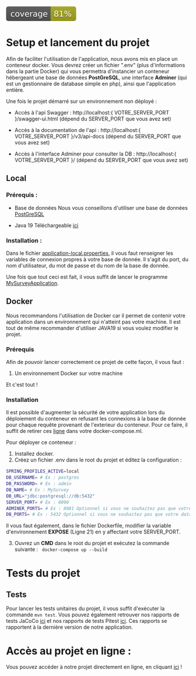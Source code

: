 [![Test Coverage](https://github.com/HiroKX/SondageSpringBoot/blob/gh-pages/jacoco/jacoco.svg)](https://hirokx.github.io/SondageSpringBoot/jacoco)

# Setup et lancement du projet
Afin de faciliter l'utilisation de l'application, nous avons mis en place un conteneur docker.
Vous devrez créer un fichier ".env" (plus d'informations dans la partie Docker) qui vous permettra d'instancier un conteneur hébergeant une base de données **PostGreSQL**, une interface **Adminer** (qui est un gestionnaire de database simple en php), ainsi que l'application entière.

Une fois le projet démarré sur un environnement non déployé  : 

* Accès à l'api Swagger : http://localhost:{ VOTRE_SERVER_PORT }/swagger-ui.html (dépend du SERVER_PORT que vous avez set)

* Accès à la documentation de l'api : http://localhost:{ VOTRE_SERVER_PORT }/v3/api-docs (dépend du SERVER_PORT que vous avez set)
  
* Accès à l'interface Adminer pour consulter la DB : http://localhost:{ VOTRE_SERVER_PORT }/ (dépend du SERVER_PORT que vous avez set)

## Local
### Prérequis :
* Base de données
Nous vous conseillons d'utiliser une base de données [PostGreSQL](https://www.postgresql.org/)

* Java 19
Téléchargeable [ici](https://www.oracle.com/java/technologies/javase/jdk19-archive-downloads.html)

### Installation : 
Dans le fichier [application-local.properties](https://github.com/HiroKX/SondageSpringBoot/blob/56-fix-du-readme/src/test/resources/application.properties), il vous faut renseigner les variables de connexion propres à votre base de donnée.
Il s'agit du port, du nom d'utilisateur, du mot de passe et du nom de la base de donnée.

Une fois que tout ceci est fait, il vous suffit de lancer le programme [MySurveyApplication](https://github.com/HiroKX/SondageSpringBoot/blob/56-fix-du-readme/src/main/java/fr/univ/lorraine/ufr/mim/m2/gi/mysurvey/MySurveyApplication.java).

## Docker
Nous recommandons l'utilisation de Docker car il permet de contenir votre application dans un environnement qui n'atteint pas votre machine.
Il est tout de même recommander d'utiliser JAVA19 si vous voulez modifier le projet.

### Prérequis
Afin de pouvoir lancer correctement ce projet de cette façon, il vous faut :

1. Un environnement Docker sur votre machine

Et c'est tout !

### Installation

Il est possible d'augmenter la sécurité de votre application lors du déploiement du conteneur en refusant les connexions à la base de donnée pour chaque requête provenant de l'exterieur du conteneur.
Pour ce faire, il suffit de retirer ces [ligne](https://github.com/HiroKX/SondageSpringBoot/blob/develop/docker-compose.yml#L25-L26) dans votre docker-compose.ml.

Pour déployer ce conteneur : 
1. Installez docker.
2. Créez un fichier .env dans le root du projet et éditez la configuration : 
```bash
SPRING_PROFILES_ACTIVE=local
DB_USERNAME= # Ex : postgres
DB_PASSWORD= # Ex : admin
DB_NAME= # Ex : MySurvey
DB_URL="jdbc:postgresql://db:5432"
SERVER_PORT= # Ex : 8090
ADMINER_PORTS= # Ex : 8081 Optionnel si vous ne souhaitez pas que votre interface adminer soit accessible de l'exterieur.
DB_PORTS= # Ex : 5432 Optionnel si vous ne souhaitez pas que votre database soit accessible de l'exterieur.
```

Il vous faut également, dans le fichier Dockerfile, modifier la variable d'environnement **EXPOSE** (Ligne 21) en y affectant votre SERVER_PORT.

3. Ouvrez un **CMD** dans le root du projet et exécutez la commande suivante :
``` docker-compose up --build```

# Tests du projet

## Tests

Pour lancer les tests unitaires du projet, il vous suffit d'exécuter la commande `mvn test`. Vous pouvez également retrouver nos rapports de tests JaCoCo [ici](https://hirokx.github.io/SondageSpringBoot/jacoco) et nos rapports de tests Pitest [ici](https://hirokx.github.io/SondageSpringBoot/pitest). Ces rapports se rapportent à la dernière version de notre application.

# Accès au projet en ligne :

Vous pouvez accéder à notre projet directement en ligne, en cliquant [ici](https://sondage.ronde-lingons.fr/swagger-ui.html) ! 
